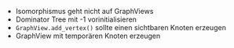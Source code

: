 - Isomorphismus geht nicht auf GraphViews
- Dominator Tree mit -1 vorinitialisieren
- `GraphView.add_vertex()` sollte einen sichtbaren Knoten erzeugen
- GraphView mit temporären Knoten erzeugen
